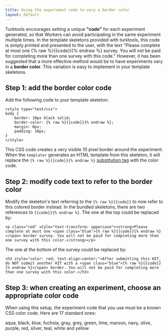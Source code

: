 ```yaml
---
title: Using the experiment code to vary a border color
layout: default
---
```


Turktools encourages setting a unique **"code"** for each experiment generated, so that Workers can avoid participating in the same experiment multiple times. In the template skeletons provided with turktools, this code is simply printed and presented to the user, with the text "Please complete at most one {% raw %}{{code}}{% endraw %} survey. You will not be paid for completing more than one survey with this code." However, it has been suggested that a more effective method would be to have experiments vary in a **border color**. This variation is easy to implement in your template skeletons.

## Step 1: add the border color code

Add the following code to your template skeleton:

	<style type="text/css">
	body {
		border: 10px black solid;
		border-color: {% raw %}{{code}}{% endraw %};
		margin: 0px;
		padding: 10px;
	}
	</style>

This CSS code creates a very visible 10 pixel border around the experiment. When the `templater` generates an HTML template from this skeleton, it will replace the ``{% raw %}{{code}}{% endraw %}`` [substitution tag](https://github.com/mitcho/turktools/wiki/Substitution-tags) with the color code.

## Step 2: modify code text to refer to the border color

Modify the skeleton's text referring to the `{% raw %}{{code}}` to now refer to this colored border instead. In the bundled skeletons, there are two references to `{{code}}{% endraw %}`. The one at the top could be replaced by:

    <p class="red" style="text-transform: uppercase"><strong>Please complete at most one <span class="blue">{% raw %}{{code}}{% endraw %}</span> border survey. You will not be paid for completing more than one survey with this color.</strong></p>

The one at the bottom of the survey could be replaced by:

    <h3 style="color: red; text-align:center;">After submitting this HIT, do NOT submit another HIT with a <span class="blue">{% raw %}{{code}}{% endraw %}</span> border. You will not be paid for completing more than one survey with this color.</h3>

## Step 3: when creating an experiment, choose an appropriate color code

When using this setup, the experiment code that you use must be a known CSS color code. Here are 17 standard ones:

aqua, black, blue, fuchsia, gray, grey, green, lime, maroon, navy, olive, purple, red, silver, teal, white and yellow
